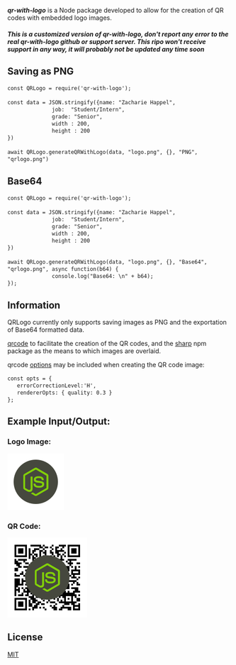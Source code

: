 **_qr-with-logo_** is a Node package developed to allow for the creation of QR codes with embedded logo images.

##### This is a customized version of qr-with-logo, don't report any error to the real qr-with-logo github or support server. This ripo won't receive support in any way, it will probably not be updated any time soon

## Saving as PNG

```node
const QRLogo = require('qr-with-logo');

const data = JSON.stringify({name: "Zacharie Happel",
              job:  "Student/Intern", 
              grade: "Senior",
              width : 200,
              height : 200
})
 
await QRLogo.generateQRWithLogo(data, "logo.png", {}, "PNG", "qrlogo.png") 

```
## Base64 

```node
const QRLogo = require('qr-with-logo');

const data = JSON.stringify({name: "Zacharie Happel",
              job:  "Student/Intern", 
              grade: "Senior",
              width : 200,
              height : 200
})
 
await QRLogo.generateQRWithLogo(data, "logo.png", {}, "Base64", "qrlogo.png", async function(b64) {
              console.log("Base64: \n" + b64);
}); 

```



## Information 
QRLogo currently only supports saving images as PNG and the exportation of Base64 formatted data. 

 [qrcode](https://www.npmjs.com/package/qrcode) to facilitate the creation of the QR codes, and the [sharp](https://www.npmjs.com/package/sharp) npm package as the means to which images are overlaid. 

qrcode [options](https://www.npmjs.com/package/qrcode#example-1)  may be included when creating the QR code image:

```node
const opts = {
   errorCorrectionLevel:'H',
   rendererOpts: { quality: 0.3 }
}; 

```
## Example Input/Output:
### Logo Image:
![Logo](docs/README-images/logo.png)
### QR Code:
![QR](docs/README-images/qrlogo.png) 

## License
[MIT](https://choosealicense.com/licenses/mit/)
